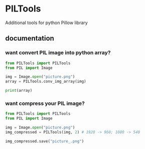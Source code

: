 # PILTools
Additional tools for python Pillow library

## documentation
### want convert PIL image into python array?
```python
from PILTools import PILTools
from PIL import Image

img = Image.open("picture.png")
array = PILTools.conv_img_array(img)

print(array)
```

### want compress your PIL image?
```python
from PILTools import PILTools
from PIL import Image

img = Image.open("picture.png")
img_compressed = PILTools(img, 2) # 1920 -> 960; 1080 -> 540

img_compressed.save("picture_.png")
```
